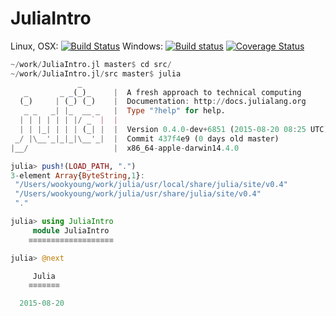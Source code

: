 # JuliaIntro

Linux, OSX: [![Build Status](https://api.travis-ci.org/wookay/JuliaIntro.jl.svg?branch=master)](https://travis-ci.org/wookay/JuliaIntro.jl)
Windows: [![Build status](https://ci.appveyor.com/api/projects/status/2994802kg4s9g4av?svg=true)](https://ci.appveyor.com/project/wookay/JuliaIntro.jl)
[![Coverage Status](https://coveralls.io/repos/wookay/JuliaIntro.jl/badge.svg?branch=master&service=github)](https://coveralls.io/github/wookay/JuliaIntro.jl?branch=master)


```julia
~/work/JuliaIntro.jl master$ cd src/
~/work/JuliaIntro.jl/src master$ julia
               _
   _       _ _(_)_     |  A fresh approach to technical computing
  (_)     | (_) (_)    |  Documentation: http://docs.julialang.org
   _ _   _| |_  __ _   |  Type "?help" for help.
  | | | | | | |/ _` |  |
  | | |_| | | | (_| |  |  Version 0.4.0-dev+6851 (2015-08-20 08:25 UTC)
 _/ |\__'_|_|_|\__'_|  |  Commit 437f4e9 (0 days old master)
|__/                   |  x86_64-apple-darwin14.4.0

julia> push!(LOAD_PATH, ".")
3-element Array{ByteString,1}:
 "/Users/wookyoung/work/julia/usr/local/share/julia/site/v0.4"
 "/Users/wookyoung/work/julia/usr/share/julia/site/v0.4"
 "."

julia> using JuliaIntro
     module JuliaIntro
    ≡≡≡≡≡≡≡≡≡≡≡≡≡≡≡≡≡≡≡

julia> @next

     Julia
    ≡≡≡≡≡≡≡

  2015-08-20

```
